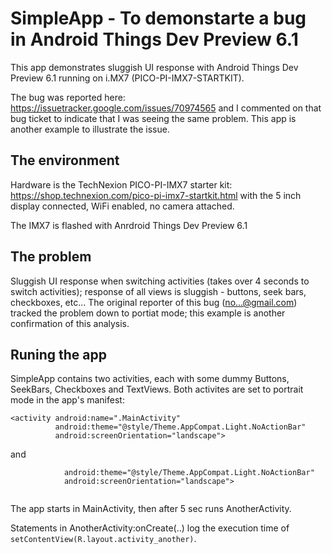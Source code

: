 # SimpleApp - To demonstarte a bug in Android Things Dev Preview 6.1
This app demonstrates sluggish UI response with Android Things Dev Preview 6.1 running on i.MX7 (PICO-PI-IMX7-STARTKIT).

The bug was reported here: https://issuetracker.google.com/issues/70974565 and I commented on that bug ticket to indicate that I was seeing the same problem.  This app is another example to illustrate the issue.

## The environment
Hardware is the TechNexion PICO-PI-IMX7 starter kit: https://shop.technexion.com/pico-pi-imx7-startkit.html with the 5 inch display connected, WiFi enabled, no camera attached.  

The IMX7 is flashed with Anrdroid Things Dev Preview 6.1

## The problem
Sluggish UI response when switching activities (takes over 4 seconds to switch activities); response of all views is sluggish - buttons, seek bars, checkboxes, etc...  The original reporter of this bug (no...@gmail.com) tracked the problem down to portiat mode; this example is another confirmation of this analysis. 

## Runing the app
SimpleApp contains two activities, each with some dummy Buttons, SeekBars, Checkboxes and TextViews.  Both activites are set to portrait mode in the app's manifest:

```
<activity android:name=".MainActivity"
          android:theme="@style/Theme.AppCompat.Light.NoActionBar"
          android:screenOrientation="landscape">
```
and  
```<activity android:name=".AnotherActivity"
            android:theme="@style/Theme.AppCompat.Light.NoActionBar"
            android:screenOrientation="landscape">
            
```

The app starts in MainActivity, then after 5 sec runs AnotherActivity.  

Statements in AnotherActivity:onCreate(..) log the execution time of  ```setContentView(R.layout.activity_another)```.


